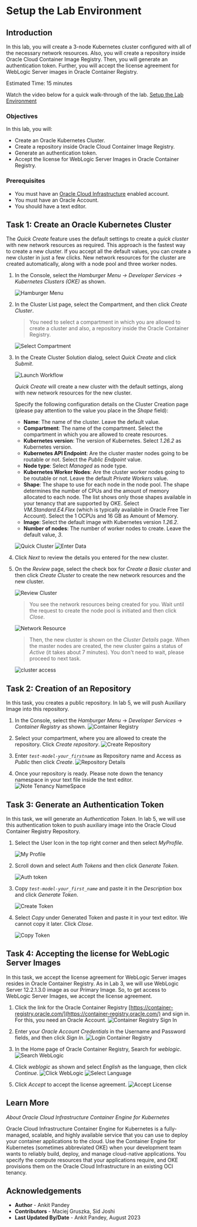 # Setup the Lab Environment

## Introduction

In this lab, you will create a 3-node Kubernetes cluster configured with all of the necessary network resources. Also, you will create a repository inside Oracle Cloud Container Image Registry. Then, you will generate an authentication token. Further, you will accept the license agreement for WebLogic Server images in Oracle Container Registry.

Estimated Time: 15 minutes

Watch the video below for a quick walk-through of the lab.
[Setup the Lab Environment](videohub:1_zhvohpqq)

### Objectives

In this lab, you will:

* Create an Oracle Kubernetes Cluster.
* Create a repository inside Oracle Cloud Container Image Registry.
* Generate an authentication token.
* Accept the license for WebLogic Server Images in Oracle Container Registry.

### Prerequisites

* You must have an [Oracle Cloud Infrastructure](https://cloud.oracle.com/en_US/cloud-infrastructure) enabled account.
* You must have an Oracle Account. 
* You should have a text editor.

## Task 1: Create an Oracle Kubernetes Cluster

The *Quick Create* feature uses the default settings to create a *quick cluster* with new network resources as required. This approach is the fastest way to create a new cluster. If you accept all the default values, you can create a new cluster in just a few clicks. New network resources for the cluster are created automatically, along with a node pool and three worker nodes.

1. In the Console, select the *Hamburger Menu -> Developer Services -> Kubernetes Clusters (OKE)* as shown.

    ![Hamburger Menu](images/hamburger-menu.png " ")

2. In the Cluster List page, select the Compartment, and then click *Create Cluster*.

    > You need to select a compartment in which you are allowed to create a cluster and also, a repository inside the Oracle Container Registry.

    ![Select Compartment](images/select-compartment.png " ")

3. In the Create Cluster Solution dialog, select *Quick Create* and click *Submit*.

    ![Launch Workflow](images/launch-workflow.png " ")

    *Quick Create* will create a new cluster with the default settings, along with new network resources for the new cluster.

    Specify the following configuration details on the Cluster Creation page (please pay attention to the value you place in the *Shape* field):

    * **Name**: The name of the cluster. Leave the default value.
    * **Compartment**: The name of the compartment. Select the compartment in which you are allowed to create resources.
    * **Kubernetes version**: The version of Kubernetes. Select *1.26.2* as Kubernetes version.
    * **Kubernetes API Endpoint**: Are the cluster master nodes going to be routable or not. Select the *Public Endpoint* value.
    * **Node type**: Select *Managed* as node type. 
    * **Kubernetes Worker Nodes**: Are the cluster worker nodes going to be routable or not. Leave the default *Private Workers* value.
    * **Shape**: The shape to use for each node in the node pool. The shape determines the number of CPUs and the amount of memory allocated to each node. The list shows only those shapes available in your tenancy that are supported by OKE. Select *VM.Standard.E4.Flex* (which is typically available in Oracle Free Tier Account). Select the 1 OCPUs and 16 GB as Amount of Memory.
    * **Image**: Select the default image with Kubernetes version *1.26.2*.
    * **Number of nodes**: The number of worker nodes to create. Leave the default value, *3*.


    ![Quick Cluster](images/quick-cluster1.png " ")
    ![Enter Data](images/enter-data.png " ")

4. Click *Next* to review the details you entered for the new cluster.

5. On the *Review* page, select the check box for *Create a Basic cluster* and then click *Create Cluster* to create the new network resources and the new cluster.

    ![Review Cluster](images/review-cluster.png " ")

    > You see the network resources being created for you. Wait until the request to create the node pool is initiated and then click *Close*.

    ![Network Resource](images/network-resource.png " ")

    > Then, the new cluster is shown on the *Cluster Details* page. When the master nodes are created, the new cluster gains a status of *Active* (it takes about 7 minutes). You don't need to wait, please proceed to next task.

    ![cluster access](images/cluster-access.png " ")

## Task 2: Creation of an Repository

In this task, you creates a public repository. In lab 5, we will push Auxiliary Image into this repository.

1. In the Console, select the *Hamburger Menu* -> *Developer Services* -> *Container Registry* as shown.
    ![Container Registry](images/container-registry.png)

2. Select your compartment, where you are allowed to create the repository. Click *Create repository*.
    ![Create Repository](images/create-repository.png)

3. Enter *`test-model-your_firstname`* as Repository name and Access as *Public* then click *Create*.
    ![Repository Details](images/repository-details.png)

4. Once your repository is ready. Please note down the tenancy namespace in your text file inside the text editor.
    ![Note Tenancy NameSpace](images/tenancy-namespace.png)



## Task 3: Generate an Authentication Token 

In this task, we will generate an *Authentication Token*. In lab 5, we will use this authentication token to push auxiliary image into the Oracle Cloud Container Registry Repository.

1. Select the User Icon in the top right corner and then select *MyProfile*.

    ![My Profile](images/my-profile.png)

2. Scroll down and select *Auth Tokens* and then click *Generate Token*.

    ![Auth token](images/auth-token.png)

3. Copy *`test-model-your_first_name`* and paste it in the *Description* box and click *Generate Token*.

    ![Create Token](images/create-token.png)

4. Select *Copy* under Generated Token and paste it in your text editor. We cannot copy it later. Click *Close*.

    ![Copy Token](images/copy-token.png)

## Task 4: Accepting the license for WebLogic Server Images 

In this task, we accept the license agreement for WebLogic Server images resides in Oracle Container Registry. As in Lab 3, we will use WebLogic Server 12.2.1.3.0 image as our Primary Image. So, to get access to WebLogic Server Images, we accept the license agreement.

1. Click the link for the Oracle Container Registry [https://container-registry.oracle.com/](https://container-registry.oracle.com/) and sign in. For this, you need an Oracle Account.
    ![Container Registry Sign In](images/container-registry-sign-in.png)
    
2. Enter your *Oracle Account Credentials* in the Username and Password fields, and then click *Sign In*.
    ![Login Container Registry](images/login-container-registry.png)

3. In the Home page of Oracle Container Registry, Search for *weblogic*.
    ![Search WebLogic](images/search-weblogic.png)

4. Click *weblogic* as shown and select *English* as the language, then click *Continue*.
    ![Click WebLogic](images/click-weblogic.png)
    ![Select Language](images/select-language.png)

5. Click *Accept* to accept the license agreement.
    ![Accept License](images/accept-license.png)



## Learn More

*About Oracle Cloud Infrastructure Container Engine for Kubernetes*

Oracle Cloud Infrastructure Container Engine for Kubernetes is a fully-managed, scalable, and highly available service that you can use to deploy your container applications to the cloud. Use the Container Engine for Kubernetes (sometimes abbreviated OKE) when your development team wants to reliably build, deploy, and manage cloud-native applications. You specify the compute resources that your applications require, and OKE provisions them on the Oracle Cloud Infrastructure in an existing OCI tenancy.

## Acknowledgements

* **Author** -  Ankit Pandey
* **Contributors** - Maciej Gruszka, Sid Joshi
* **Last Updated By/Date** - Ankit Pandey, August 2023
